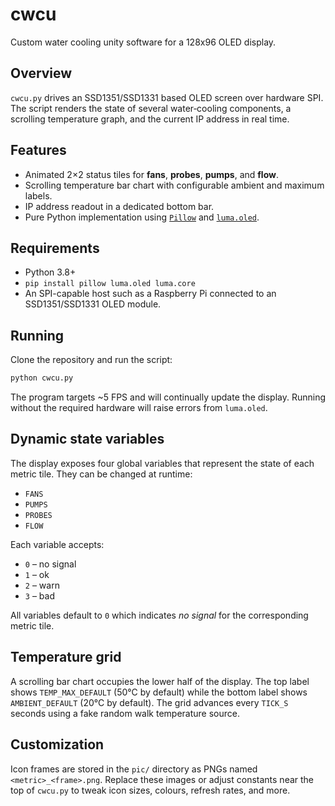 # cwcu

Custom water cooling unity software for a 128x96 OLED display.

## Overview

`cwcu.py` drives an SSD1351/SSD1331 based OLED screen over hardware SPI. The
script renders the state of several water‑cooling components, a scrolling
temperature graph, and the current IP address in real time.

## Features

- Animated 2×2 status tiles for **fans**, **probes**, **pumps**, and **flow**.
- Scrolling temperature bar chart with configurable ambient and maximum labels.
- IP address readout in a dedicated bottom bar.
- Pure Python implementation using [`Pillow`](https://pillow.readthedocs.io/)
  and [`luma.oled`](https://github.com/rm-hull/luma.oled).

## Requirements

- Python 3.8+
- `pip install pillow luma.oled luma.core`
- An SPI-capable host such as a Raspberry Pi connected to an SSD1351/SSD1331
  OLED module.

## Running

Clone the repository and run the script:

```bash
python cwcu.py
```

The program targets ~5 FPS and will continually update the display. Running
without the required hardware will raise errors from `luma.oled`.

## Dynamic state variables

The display exposes four global variables that represent the state of each
metric tile. They can be changed at runtime:

- `FANS`
- `PUMPS`
- `PROBES`
- `FLOW`

Each variable accepts:

- `0` – no signal
- `1` – ok
- `2` – warn
- `3` – bad

All variables default to `0` which indicates *no signal* for the corresponding
metric tile.

## Temperature grid

A scrolling bar chart occupies the lower half of the display. The top label
shows `TEMP_MAX_DEFAULT` (50°C by default) while the bottom label shows
`AMBIENT_DEFAULT` (20°C by default). The grid advances every `TICK_S`
seconds using a fake random walk temperature source.

## Customization

Icon frames are stored in the `pic/` directory as PNGs named
`<metric>_<frame>.png`. Replace these images or adjust constants near the top
of `cwcu.py` to tweak icon sizes, colours, refresh rates, and more.

